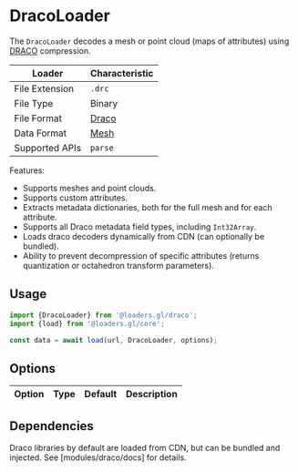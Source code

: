 # DracoLoader

The `DracoLoader` decodes a mesh or point cloud (maps of attributes) using [DRACO](https://google.github.io/draco/) compression.

| Loader         | Characteristic                               |
| -------------- | -------------------------------------------- |
| File Extension | `.drc`                                       |
| File Type      | Binary                                       |
| File Format    | [Draco](https://google.github.io/draco/)     |
| Data Format    | [Mesh](/docs/specifications/category-mesh) |
| Supported APIs | `parse`                                      |

Features:

- Supports meshes and point clouds.
- Supports custom attributes.
- Extracts metadata dictionaries, both for the full mesh and for each attribute.
- Supports all Draco metadata field types, including `Int32Array`.
- Loads draco decoders dynamically from CDN (can optionally be bundled).
- Ability to prevent decompression of specific attributes (returns quantization or octahedron transform parameters).

## Usage

```js
import {DracoLoader} from '@loaders.gl/draco';
import {load} from '@loaders.gl/core';

const data = await load(url, DracoLoader, options);
```

## Options

| Option | Type | Default | Description |
| ------ | ---- | ------- | ----------- |

## Dependencies

Draco libraries by default are loaded from CDN, but can be bundled and injected. See [modules/draco/docs] for details.
